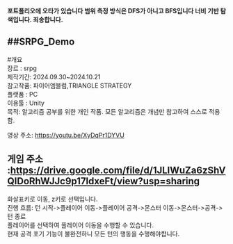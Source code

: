 **포트폴리오에 오타가 있습니다 범위 측정 방식은 DFS가 아니고 BFS입니다 너비 기반 탐색입니다. 죄송합니다.**   

##SRPG_Demo
--
#개요  
장르 : srpg  
제작기간: 2024.09.30~2024.10.21  
참고작품: 파이어엠블럼,TRIANGLE STRATEGY   
플랫폼 : PC  
이용툴 : Unity   
목적: 알고리즘 공부를 위한 개인 작품. 모든 알고리즘은 개념만 참고하여 스스로 적용함.  

영상 주소: <https://youtu.be/XyDqPr1DYVU>  


게임 주소 :<https://drive.google.com/file/d/1JLIWuZa6zShVQIDoRhWJJc9p17ldxeFt/view?usp=sharing>  
---


화살표키로 이동, z키로 선택입니다.  
진행 흐름: 턴 시작->플레이어 이동->플레이어 공격->몬스터 이동->몬스터->공격->턴 종료  
플레이어를 선택하여 플레이어 이동을 수행할 수 있습니다.  
현재 공격 포기 기능이 불완전하니 모든 턴의 행동을 수행해야합니다.  
